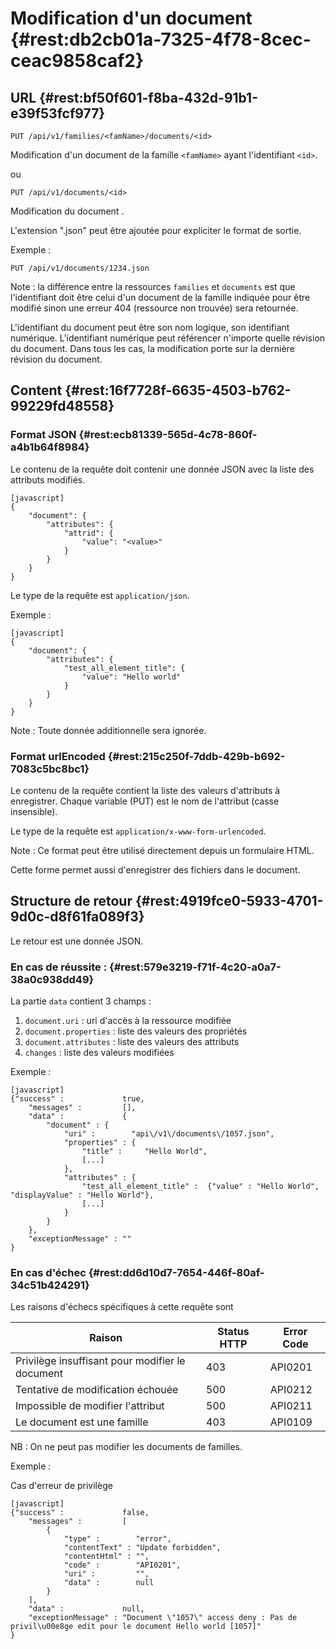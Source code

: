 # Modification d'un document  {#rest:db2cb01a-7325-4f78-8cec-ceac9858caf2}

## URL {#rest:bf50f601-f8ba-432d-91b1-e39f53fcf977}

    PUT /api/v1/families/<famName>/documents/<id>

Modification d'un document de la famille `<famName>` ayant l'identifiant `<id>`.

ou

    PUT /api/v1/documents/<id>

Modification du document <id>.

L'extension ".json" peut être ajoutée pour expliciter le format de sortie.

Exemple :

    PUT /api/v1/documents/1234.json


Note : la différence entre la ressources `families` et `documents` est que
l'identifiant doit être celui d'un document de la famille indiquée pour être modifié sinon une
erreur 404 (ressource non trouvée) sera retournée.

L'identifiant du document peut être son nom logique, son identifiant numérique.
L'identifiant numérique peut référencer n'importe quelle révision du document. 
Dans tous les cas, la modification porte sur la dernière révision du document.

## Content {#rest:16f7728f-6635-4503-b762-99229fd48558}

### Format JSON {#rest:ecb81339-565d-4c78-860f-a4b1b64f8984}

Le contenu de la requête doit contenir une donnée JSON avec la liste des attributs modifiés.

    [javascript]
    {
        "document": {
            "attributes": {
                "attrid": {
                    "value": "<value>"
                }
            }
        }
    }

Le type de la requête est `application/json`.

Exemple :

    [javascript]
    {
        "document": {
            "attributes": {
                "test_all_element_title": {
                    "value": "Hello world"
                }
            }
        }
    }


Note : Toute donnée additionnelle sera ignorée.

### Format urlEncoded {#rest:215c250f-7ddb-429b-b692-7083c5bc8bc1}

Le contenu de la requête contient la liste des valeurs d'attributs à enregistrer.
Chaque variable (PUT) est le nom de l'attribut (casse insensible).

Le type de la requête est `application/x-www-form-urlencoded`.

Note : Ce format peut être utilisé directement depuis un formulaire HTML.

Cette forme permet aussi d'enregistrer des fichiers dans le document.

## Structure de retour {#rest:4919fce0-5933-4701-9d0c-d8f61fa089f3}

Le retour est une donnée JSON.

### En cas de réussite : {#rest:579e3219-f71f-4c20-a0a7-38a0c938dd49}

La partie `data` contient 3 champs :

1.  `document.uri` : uri d'accès à la ressource modifiée
1.  `document.properties` : liste des valeurs des propriétés
1.  `document.attributes` : liste des valeurs des attributs
1.  `changes` : liste des valeurs modifiées

Exemple :

    [javascript]
    {"success" :             true,
        "messages" :         [],
        "data" :             {
            "document" : {
                "uri" :        "api\/v1\/documents\/1057.json",
                "properties" : {
                    "title" :     "Hello World",
                    [...]
                },
                "attributes" : {
                    "test_all_element_title" :  {"value" : "Hello World", "displayValue" : "Hello World"},
                    [...]
                }
            }
        },
        "exceptionMessage" : ""
    }

### En cas d'échec {#rest:dd6d10d7-7654-446f-80af-34c51b424291}

Les raisons d'échecs spécifiques à cette requête sont 

|                          Raison                         | Status HTTP | Error Code |
| ------------------------------------------------------- | ----------- | ---------- |
| Privilège insuffisant pour modifier le document         |         403 | API0201    |
| Tentative de modification échouée                       |         500 | API0212    |
| Impossible de modifier l'attribut                       |         500 | API0211    |
| Le document est une famille                             |         403 | API0109    |

NB : On ne peut pas modifier les documents de familles.

Exemple : 

Cas d'erreur de privilège

    [javascript]
    {"success" :             false,
        "messages" :         [
            {
                "type" :        "error",
                "contentText" : "Update forbidden",
                "contentHtml" : "",
                "code" :        "API0201",
                "uri" :         "",
                "data" :        null
            }
        ],
        "data" :             null,
        "exceptionMessage" : "Document \"1057\" access deny : Pas de privil\u00e8ge edit pour le document Hello world [1057]"
    }




